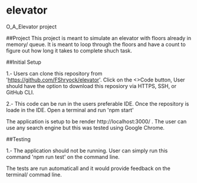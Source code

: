 # elevator
O_A_Elevator project

##Project
This project is meant to simulate an elevator with floors already in memory/ queue. It is meant to loop through the floors and have a count 
to figure out how long it takes to complete shuch task. 

##Initial Setup

1.- Users can clone this repository from 'https://github.com/FShryock/elevator'. Click on the <>Code button, User should have the option
to download this reposiory via HTTPS, SSH, or GitHub CLI.

2.- This code can be run in the users preferable IDE. Once the repository is loade in the IDE. Open a terminal and run 'npm start'

The application is setup to be render http://localhost:3000/ . The user can use any search engine but this was tested using Google Chrome. 

##Testing

1.- The application should not be running. User can simply run this command 'npm run test' on the command line. 

The tests are run automaticall and it would provide feedback on the terminal/ commad line. 
